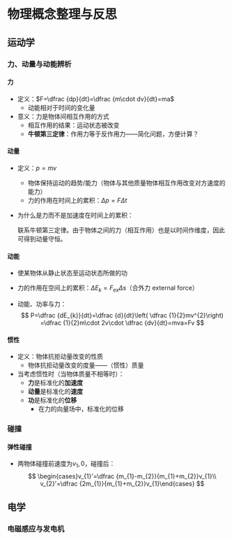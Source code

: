 # 物理概念整理与反思

## 运动学

### 力、动量与动能辨析

#### 力

- 定义：$F=\dfrac {dp}{dt}=\dfrac {m\cdot dv}{dt}=ma$
  - 动能相对于时间的变化量
- 意义：力是物体间相互作用的方式
  - 相互作用的结果：运动状态被改变
  - **牛顿第三定律**：作用力等于反作用力——简化问题，方便计算？

#### 动量

- 定义：$p=mv$

  - 物体保持运动的趋势/能力（物体与其他质量物体相互作用改变对方速度的能力）
  - 力的作用在时间上的累积：$\Delta p=F\Delta t$

- 为什么是力而不是加速度在时间上的累积：

  联系牛顿第三定律。由于物体之间的力（相互作用）也是以时间作维度，因此可得到动量守恒。

#### 动能

- 使某物体从静止状态至运动状态所做的功

- 力的作用在空间上的累积：$\Delta E_{k}=F_{ex}\Delta s$（合外力 external force）

- 动能、功率与力：
  $$
  P=\dfrac {dE_{k}}{dt}=\dfrac {d}{dt}\left( \dfrac {1}{2}mv^{2}\right) =\dfrac {1}{2}m\cdot 2v\cdot \dfrac {dv}{dt}=mva=Fv
  $$

#### 惯性

- 定义：物体抗拒动量改变的性质
  - 物体抗拒动量改变的度量——（惯性）质量
- 当考虑惯性时（当物体质量不相等时）：
  - **力**是标准化的**加速度**
  - **动量**是标准化的**速度**
  - **功**是标准化的**位移**
    - 在力的向量场中，标准化的位移

### 碰撞

#### 弹性碰撞

- 两物体碰撞前速度为$v_{1},0$，碰撞后：
  $$
  \begin{cases}v_{1}'=\dfrac {m_{1}-m_{2}}{m_{1}+m_{2}}v_{1}\\ v_{2}'=\dfrac {2m_{1}}{m_{1}+m_{2}}v_{1}\end{cases}
  $$

## 电学

### 电磁感应与发电机

